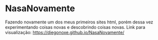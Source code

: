 # NasaNovamente
 
Fazendo novamente um dos meus primeiros sites html, porém dessa vez experimentando coisas novas e descobrindo coisas novas.
Link para visualização: https://diegonoxe.github.io/NasaNovamente/

